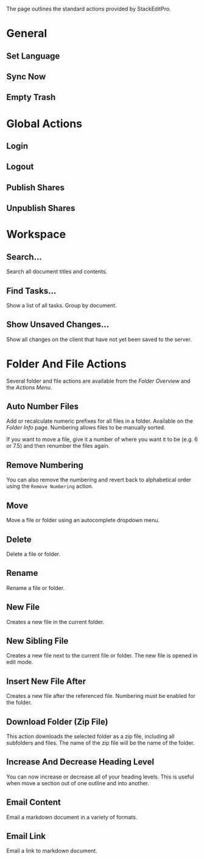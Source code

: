 The page outlines the standard actions provided by StackEditPro.

# General
## Set Language
## Sync Now
## Empty Trash

# Global Actions
## Login
## Logout


## Publish Shares
## Unpublish Shares

# Workspace
## Search...
Search all document titles and contents.

## Find Tasks...
Show a list of all tasks.  Group by document.

## Show Unsaved Changes...
 Show all changes on the client that have not yet been saved to the server.
    
# Folder And File Actions
Several folder and file actions are available from the *Folder Overview* and the *Actions Menu*.

## Auto Number Files
Add or recalculate numeric prefixes for all files in a folder.  Available on the *Folder Info* page.
Numbering allows files to be manually sorted.

If you want to move a file, give it a number of where you want it to be (e.g. 6 or 7.5) and then renumber the files again.

## Remove Numbering
You can also remove the numbering and revert back to alphabetical order using the `Remove Numbering` action.

## Move
Move a file or folder using an autocomplete dropdown menu.
## Delete
Delete a file or folder.
## Rename
Rename a file or folder.
## New File
Creates a new file in the current folder.
## New Sibling File
Creates a new file next to the current file or folder.  The new file is opened in edit mode.
## Insert New File After
Creates a new file after the referenced file.  Numbering must be enabled for the folder.
## Download Folder (Zip File)
This action downloads the selected folder as a zip file, including all subfolders and files.  The name of the zip file will be the name of the folder.
## Increase And Decrease Heading Level
You can now increase or decrease all of your heading levels.  This is useful when move a section out of one outline and into another.
## Email Content
Email a markdown document in a variety of formats.
## Email Link
Email a link to markdown document.

<!--stackedit_data:
eyJoaXN0b3J5IjpbLTU4MzM2MDUwMCwxMzUzMDcwMDI1LDE1Nz
Q2NzA3NzUsMjMwMjUxMDk5LC05OTkwNDkzNDUsNDkyNjc0MjIw
LDU4MTQ5NDg1LDEyNzE4Njc3ODIsNDIzMDA1NzA4LDk1OTMwMz
U3NSw0NTU5ODY1ODVdfQ==
-->